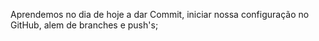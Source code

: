 Aprendemos no dia de hoje a dar Commit, iniciar nossa configuração no GitHub, alem de branches e push's;
